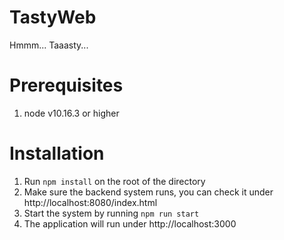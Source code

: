 # TastyWeb
Hmmm... Taaasty...

# Prerequisites
1. node v10.16.3 or higher

# Installation
1. Run `npm install` on the root of the directory
2. Make sure the backend system runs, you can check it under http://localhost:8080/index.html
3. Start the system by running `npm run start`
4. The application will run under http://localhost:3000